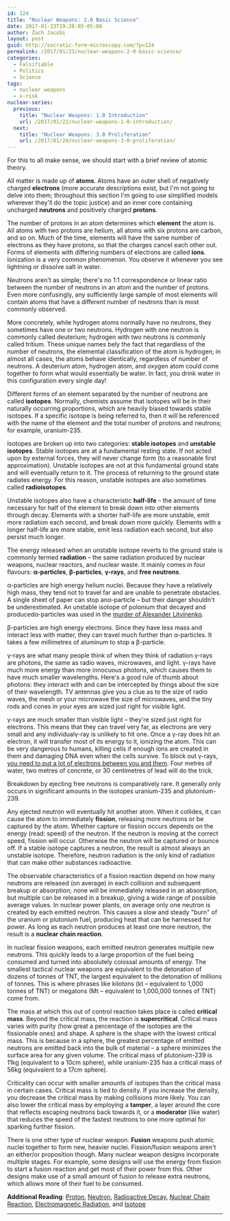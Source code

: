 ```yaml
---
id: 124
title: "Nuclear Weapons: 2.0 Basic Science"
date: 2017-01-23T19:28:05-05:00
author: Zach Jacobi
layout: post
guid: http://socratic-form-microscopy.com/?p=124
permalink: /2017/01/23/nuclear-weapons-2-0-basic-science/
categories:
  - Falsifiable
  - Politics
  - Science
tags:
  - nuclear weapons
  - x-risk
nuclear-series:
  previous:
    title: "Nuclear Weapons: 1.0 Introduction"
    url: /2017/01/22/nuclear-weapons-1-0-introduction/
  next:
    title: "Nuclear Weapons: 3.0 Proliferation"
    url: /2017/01/24/nuclear-weapons-3-0-proliferation/
---
```


For this to all make sense, we should start with a brief review of atomic theory.

All matter is made up of <strong>atoms</strong>. Atoms have an outer shell of negatively charged <strong>electrons</strong> (more accurate descriptions exist, but I'm not going to delve into them; throughout this section I'm going to use simplified models wherever they'll do the topic justice) and an inner core containing uncharged <strong>neutrons</strong> and positively charged <strong>protons</strong>.

The number of protons in an atom determines which <strong>element</strong> the atom is. All atoms with two protons are helium, all atoms with six protons are carbon, and so on. Much of the time, elements will have the same number of electrons as they have protons, so that the charges cancel each other out. Forms of elements with differing numbers of electrons are called <strong>ions</strong>. Ionization is a very common phenomenon. You observe it whenever you see lightning or dissolve salt in water.

Neutrons aren't as simple; there's no 1:1 correspondence or linear ratio between the number of neutrons in an atom and the number of protons. Even more confusingly, any sufficiently large sample of most elements will contain atoms that have a different number of neutrons than is most commonly observed.

More concretely, while hydrogen atoms normally have no neutrons, they sometimes have one or two neutrons. Hydrogen with one neutron is commonly called deuterium; hydrogen with two neutrons is commonly called tritium. These unique names bely the fact that regardless of the number of neutrons, the elemental classification of the atom is hydrogen; in almost all cases, the atoms behave identically, regardless of number of neutrons. A deuterium atom, hydrogen atom, and oxygen atom could come together to form what would essentially be water. In fact, you drink water in this configuration every single day!

Different forms of an element separated by the number of neutrons are called <strong>isotopes</strong>. Normally, chemists assume that isotopes will be in their naturally occurring proportions, which are heavily biased towards stable isotopes. If a specific isotope is being referred to, then it will be referenced with the name of the element and the total number of protons and neutrons; for example, uranium-235.

Isotopes are broken up into two categories: <strong>stable isotopes</strong> and <strong>unstable isotopes</strong>. Stable isotopes are at a fundamental resting state. If not acted upon by external forces, they will never change form (to a reasonable first approximation). Unstable isotopes are not at this fundamental ground state and will eventually return to it. The process of returning to the ground state radiates energy. For this reason, unstable isotopes are also sometimes called <strong>radioisotopes</strong>.

Unstable isotopes also have a characteristic <strong>half-life</strong> – the amount of time necessary for half of the element to break down into other elements through decay. Elements with a shorter half-life are more unstable, emit more radiation each second, and break down more quickly. Elements with a longer half-life are more stable, emit less radiation each second, but also persist much longer.

The energy released when an unstable isotope reverts to the ground state is commonly termed <strong>radiation</strong> – the same radiation produced by nuclear weapons, nuclear reactors, and nuclear waste. It mainly comes in four flavours: <strong>α-particles</strong>, <strong>β-particles</strong>, <strong>γ-rays</strong>, and <strong>free neutrons</strong>.

α-particles are high energy helium nuclei. Because they have a relatively high mass, they tend not to travel far and are unable to penetrate obstacles. A single sheet of paper can stop anα-particle – but their danger shouldn't be underestimated. An unstable isotope of polonium that decayed and producedα-particles was used in the <a href="https://en.wikipedia.org/wiki/Poisoning_of_Alexander_Litvinenko">murder of Alexander Litvinenko</a>.

β-particles are high energy electrons. Since they have less mass and interact less with matter, they can travel much further than α-particles. It takes a few millimetres of aluminum to stop a β-particle.

γ-rays are what many people think of when they think of radiation.γ-rays are photons, the same as radio waves, microwaves, and light. γ-rays have much more energy than more innocuous photons, which causes them to have much smaller wavelengths. Here's a good rule of thumb about photons: they interact with and can be intercepted by things about the size of their wavelength. TV antennas give you a clue as to the size of radio waves, the mesh or your microwave the size of microwaves, and the tiny rods and cones in your eyes are sized just right for visible light.

γ-rays are much smaller than visible light – they're sized just right for electrons. This means that they can travel very far, as electrons are very small and any individualγ-ray is unlikely to hit one. Once a γ-ray does hit an electron, it will transfer most of its energy to it, ionizing the atom. This can be very dangerous to humans, killing cells if enough ions are created in them and damaging DNA even when the cells survive. To block out γ-rays, <a href="http://nuclearconnect.org/know-nuclear/science/protecting">you need to put a lot of electrons between you and them</a>. Four metres of water, two metres of concrete, or 30 centimetres of lead will do the trick.

Breakdown by ejecting free neutrons is comparatively rare. It generally only occurs in significant amounts in the isotopes uranium-235 and plutonium-239.

Any ejected neutron will eventually hit another atom. When it collides, it can cause the atom to immediately <strong>fission</strong>, releasing more neutrons or be captured by the atom. Whether capture or fission occurs depends on the energy (read: speed) of the neutron. If the neutron is moving at the correct speed, fission will occur. Otherwise the neutron will be captured or bounce off. If a stable isotope captures a neutron, the result is almost always an unstable isotope. Therefore, neutron radiation is the only kind of radiation that can make other substances radioactive.

The observable characteristics of a fission reaction depend on how many neutrons are released (on average) in each collision and subsequent breakup or absorption; none will be immediately released in an absorption, but multiple can be released in a breakup, giving a wide range of possible average values. In nuclear power plants, on average only one neutron is created by each emitted neutron. This causes a slow and steady "burn" of the uranium or plutonium fuel, producing heat that can be harnessed for power. As long as each neutron produces at least one more neutron, the result is a <strong>nuclear chain reaction</strong>.

In nuclear fission weapons, each emitted neutron generates multiple new neutrons. This quickly leads to a large proportion of the fuel being consumed and turned into absolutely colossal amounts of energy. The smallest tactical nuclear weapons are equivalent to the detonation of dozens of tonnes of TNT, the largest equivalent to the detonation of millions of tonnes. This is where phrases like kilotons (kt – equivalent to 1,000 tonnes of TNT) or megatons (Mt – equivalent to 1,000,000 tonnes of TNT) come from.

The mass at which this out of control reaction takes place is called <strong>critical mass</strong>. Beyond the critical mass, the reaction is <strong>supercritical</strong>. Critical mass varies with purity (how great a percentage of the isotopes are the fissionable ones) and shape. A sphere is the shape with the lowest critical mass. This is because in a sphere, the greatest percentage of emitted neutrons are emitted back into the bulk of material – a sphere minimizes the surface area for any given volume. The critical mass of plutonium-239 is 11kg (equivalent to a 10cm sphere), while uranium-235 has a critical mass of 56kg (equivalent to a 17cm sphere).

Criticality can occur with smaller amounts of isotopes than the critical mass in certain cases. Critical mass is tied to density. If you increase the density, you decrease the critical mass by making collisions more likely. You can also lower the critical mass by employing a <strong>tamper</strong>, a layer around the core that reflects escaping neutrons back towards it, or a <strong>moderator</strong> (like water) that reduces the speed of the fastest neutrons to one more optimal for sparking further fission.

There is one other type of nuclear weapon. <strong>Fusion</strong> weapons push atomic nuclei together to form new, heavier nuclei. Fission/fusion weapons aren't an either/or proposition though. Many nuclear weapon designs incorporate multiple stages. For example, some designs will use the energy from fission to start a fusion reaction and get most of their power from this. Other designs make use of a small amount of fusion to release extra neutrons, which allows more of their fuel to be consumed.

**Additional Reading**: <a href="https://en.wikipedia.org/wiki/Proton">Proton</a>, <a href="https://en.wikipedia.org/wiki/Neutron">Neutron</a>, <a href="https://en.wikipedia.org/wiki/Radioactive_decay">Radioactive Decay</a>, <a href="https://en.wikipedia.org/wiki/Nuclear_chain_reaction">Nuclear Chain Reaction</a>, <a href="https://en.wikipedia.org/wiki/Electromagnetic_radiation">Electromagnetic Radiation</a>, and <a href="https://en.wikipedia.org/wiki/Isotope">Isotope</a>

<hr class="post-end" />
